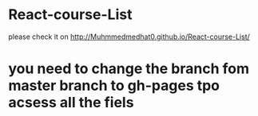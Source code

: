 # React-course-List
please check it on http://Muhmmedmedhat0.github.io/React-course-List/
# you need to change the branch fom master branch to gh-pages tpo acsess all the fiels

